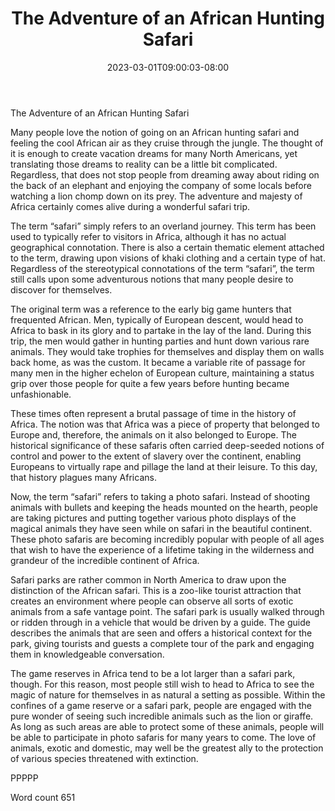 ﻿---
title: "The Adventure of an African Hunting Safari"
date: 2023-03-01T09:00:03-08:00
description: "Hunting Tips for Web Success"
featured_image: "/images/Hunting.jpg"
tags: ["Hunting"]
---

The Adventure of an African Hunting Safari

Many people love the notion of going on an African hunting safari and feeling the cool African air as they cruise through the jungle. The thought of it is enough to create vacation dreams for many North Americans, yet translating those dreams to reality can be a little bit complicated. Regardless, that does not stop people from dreaming away about riding on the back of an elephant and enjoying the company of some locals before watching a lion chomp down on its prey. The adventure and majesty of Africa certainly comes alive during a wonderful safari trip.

The term “safari” simply refers to an overland journey. This term has been used to typically refer to visitors in Africa, although it has no actual geographical connotation. There is also a certain thematic element attached to the term, drawing upon visions of khaki clothing and a certain type of hat. Regardless of the stereotypical connotations of the term “safari”, the term still calls upon some adventurous notions that many people desire to discover for themselves.

The original term was a reference to the early big game hunters that frequented African. Men, typically of European descent, would head to Africa to bask in its glory and to partake in the lay of the land. During this trip, the men would gather in hunting parties and hunt down various rare animals. They would take trophies for themselves and display them on walls back home, as was the custom. It became a variable rite of passage for many men in the higher echelon of European culture, maintaining a status grip over those people for quite a few years before hunting became unfashionable.

These times often represent a brutal passage of time in the history of Africa. The notion was that Africa was a piece of property that belonged to Europe and, therefore, the animals on it also belonged to Europe. The historical significance of these safaris often carried deep-seeded notions of control and power to the extent of slavery over the continent, enabling Europeans to virtually rape and pillage the land at their leisure. To this day, that history plagues many Africans.

Now, the term “safari” refers to taking a photo safari. Instead of shooting animals with bullets and keeping the heads mounted on the hearth, people are taking pictures and putting together various photo displays of the magical animals they have seen while on safari in the beautiful continent. These photo safaris are becoming incredibly popular with people of all ages that wish to have the experience of a lifetime taking in the wilderness and grandeur of the incredible continent of Africa.

Safari parks are rather common in North America to draw upon the distinction of the African safari. This is a zoo-like tourist attraction that creates an environment where people can observe all sorts of exotic animals from a safe vantage point. The safari park is usually walked through or ridden through in a vehicle that would be driven by a guide. The guide describes the animals that are seen and offers a historical context for the park, giving tourists and guests a complete tour of the park and engaging them in knowledgeable conversation. 

The game reserves in Africa tend to be a lot larger than a safari park, though. For this reason, most people still wish to head to Africa to see the magic of nature for themselves in as natural a setting as possible. Within the confines of a game reserve or a safari park, people are engaged with the pure wonder of seeing such incredible animals such as the lion or giraffe. As long as such areas are able to protect some of these animals, people will be able to participate in photo safaris for many years to come. The love of animals, exotic and domestic, may well be the greatest ally to the protection of various species threatened with extinction. 

PPPPP

Word count 651

